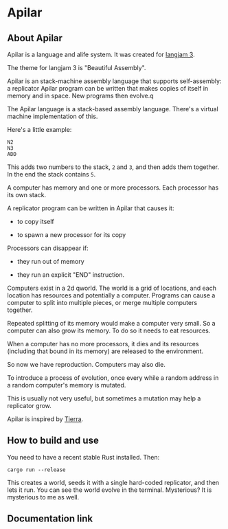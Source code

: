# Apilar

## About Apilar

Apilar is a language and alife system. It was created for [langjam
3](https://github.com/langjam/jam0003).

The theme for langjam 3 is "Beautiful Assembly".

Apilar is an stack-machine assembly language that supports self-assembly: a
replicator Apilar program can be written that makes copies of itself in memory
and in space. New programs then evolve.q

The Apilar language is a stack-based assembly language. There's a virtual
machine implementation of this.

Here's a little example:

```
N2
N3
ADD
```

This adds two numbers to the stack, `2` and `3`, and then adds them together.
In the end the stack contains `5`.

A computer has memory and one or more processors. Each processor has its own
stack.

A replicator program can be written in Apilar that causes it:

- to copy itself

- to spawn a new processor for its copy

Processors can disappear if:

- they run out of memory

- they run an explicit "END" instruction.

Computers exist in a 2d qworld. The world is a grid of locations, and each
location has resources and potentially a computer. Programs can cause a
computer to split into multiple pieces, or merge multiple computers together.

Repeated splitting of its memory would make a computer very small. So a
computer can also grow its memory. To do so it needs to eat resources.

When a computer has no more processors, it dies and its resources (including
that bound in its memory) are released to the environment.

So now we have reproduction. Computers may also die.

To introduce a process of evolution, once every while a random address in a
random computer's memory is mutated.

This is usually not very useful, but sometimes a mutation may help a replicator
grow.

Apilar is inspired by
[Tierra](<https://en.wikipedia.org/wiki/Tierra_(computer_simulation)>).

## How to build and use

You need to have a recent stable Rust installed. Then:

```
cargo run --release
```

This creates a world, seeds it with a single hard-coded replicator,
and then lets it run. You can see the world evolve in the terminal.
Mysterious? It is mysterious to me as well.

## Documentation link
